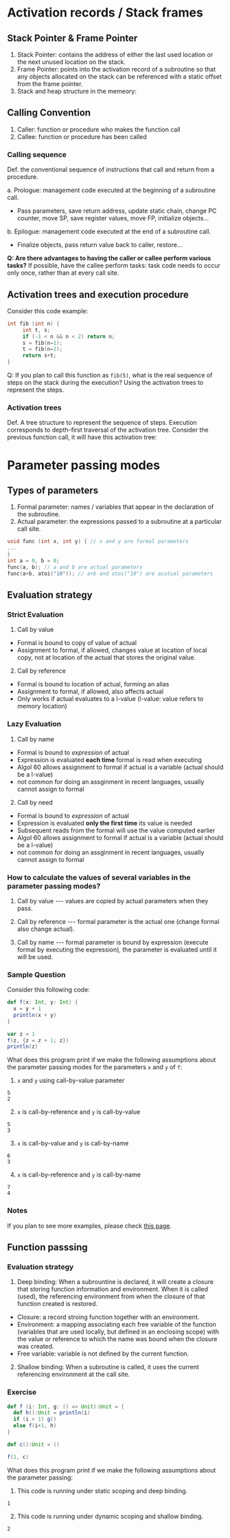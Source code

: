 # Activation records / Stack frames

## Stack Pointer & Frame Pointer
1. Stack Pointer: contains the address of either the last used location or the next unused location on the stack.
2. Frame Pointer: points into the activation record of a subroutine so that any objects allocated on the stack can be referenced with a static offset from the frame pointer.
3. Stack and heap structure in the memeory:

## Calling Convention
1. Caller: function or procedure who makes the function call
2. Callee: function or procedure has been called
### Calling sequence
Def. the conventional sequence of instructions that call and return from a procedure.

a. Prologue: management code executed at the beginning of a subroutine call.
- Pass parameters, save return address, update static chain, change PC counter, move SP, save register values, move FP, initialize objects...

b. Epilogue: management code executed at the end of a subroutine call.
- Finalize objects, pass return value back to caller, restore...

**Q: Are there advantages to having the caller or callee perform various tasks?**
If possible, have the callee perform tasks: task code needs to occur only once, rather than at every call site.

## Activation trees and execution procedure
Consider this code example:
```c
int fib (int n) { 
     int t, s;
     if (-1 < n && n < 2) return n; 
     s = fib(n−1);
     t = fib(n−2);
     return s+t;
}
```
Q: If you plan to call this function as `fib(5)`, what is the real sequence of steps on the stack during the execution?
Using the activation trees to represent the steps.

### Activation trees
Def. A tree structure to represent the sequence of steps. Execution corresponds to depth-first traversal of the activation tree.
Consider the previous function call, it will have this activation tree:


# Parameter passing modes

## Types of parameters
1. Formal parameter: names / variables that appear in the declaration of the subroutine.
2. Actual parameter: the expressions passed to a subroutine at a particular call site.

```C++
void func (int x, int y) { // x and y are formal parameters
...
}
int a = 0, b = 0; 
func(a, b); // a and b are actual parameters
func(a+b, atoi("10")); // a+b and atoi("10") are acutual parameters
```

## Evaluation strategy

### Strict Evaluation
1. Call by value
  - Formal is bound to copy of value of actual
  - Assignment to formal, if allowed, changes value at location of local copy, not at location of the actual that stores the original value.
2. Call by reference
  - Formal is bound to location of actual, forming an alias
  - Assignment to formal, if allowed, also affects actual
  - Only works if actual evaluates to a l-value (l-value: value refers to memory location)

### Lazy Evaluation
1. Call by name
  - Formal is bound to *expression* of actual
  - Expression is evaluated **each time** formal is read when executing
  - Algol 60 allows assignment to formal if actual is a variable (actual should be a l-value)
  - not common for doing an assginment in recent languages, usually cannot assign to formal

2. Call by need
  - Formal is bound to *expression* of actual
  - Expression is evaluated **only the first time** its value is needed
  - Subsequent reads from the formal will use the value computed earlier
  - Algol 60 allows assignment to formal if actual is a variable (actual should be a l-value)
  - not common for doing an assginment in recent languages, usually cannot assign to formal
  
###  How to calculate the values of several variables in the parameter passing modes? 

1. Call by value --- values are copied by actual parameters when they pass.

2. Call by reference --- formal parameter is the actual one (change formal also change actual).

3. Call by name --- formal parameter is bound by expression (execute formal by executing the expression), the parameter is evaluated until it will be used.

### Sample Question
Consider this following code:
```scala
def f(x: Int, y: Int) {
  x = y + 1
  println(x + y)
}

var z = 1
f(z, {z = z + 1; z})
println(z)
```
What does this program print if we make the following assumptions about the parameter passing modes for the parameters `x` and `y` of `f`:

1. `x` and `y` using call-by-value parameter
```
5
2
```

2. `x` is call-by-reference and `y` is call-by-value
```
5
3
```

3. `x` is call-by-value and `y` is call-by-name
```
6
3
```

4. `x` is call-by-reference and `y` is call-by-name
```
7
4
```

### Notes
If you plan to see more examples, please check [this page](https://courses.cs.washington.edu/courses/cse341/03wi/imperative/parameters.html).

## Function passsing

### Evaluation strategy

1. Deep binding: When a subrountine is declared, it will create a closure that storing function information and environment. When it is called (used), the referencing environment from when the closure of that function created is restored.
  - Closure: a record stroing function together with an environment.
  - Environment: a mapping associating each free variable of the function (variables that are used locally, but defined in an enclosing scope) with the value or reference to which the name was bound when the closure was created.
  - Free variable: variable is not defined by the current function.

2. Shallow binding: When a subroutine is called, it uses the current referencing environment at the call site.

### Exercise
```Scala
def f (i: Int, g: () => Unit):Unit = {
  def h():Unit = println(i)
  if (i > 1) g()
  else f(i+1, h)
}

def c():Unit = ()

f(1, c)
```
What does this program print if we make the following assumptions about the parameter passing:

1. This code is running under static scoping and deep binding.
```
1
```
2. This code is running under dynamic scoping and shallow binding.
```
2
```

